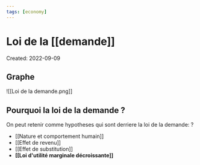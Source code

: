```yaml
---
tags: [economy] 
---
```

# Loi de la [[demande]]
Created: 2022-09-09

## Graphe

![[Loi de la demande.png]]
## Pourquoi la loi de la demande ?

On peut retenir comme hypotheses qui sont derriere la loi de la demande:
?
- [[Nature et comportement humain]]
- [[Effet de revenu]]
- [[Effet de substitution]]
- **[[Loi d'utilité marginale décroissante]]** 
<!--SR:!2022-09-15,1,230-->